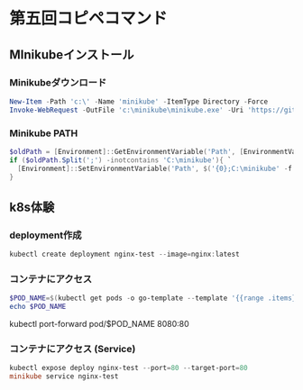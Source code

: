 # 第五回コピペコマンド

## MInikubeインストール

### Minikubeダウンロード
```powershell
New-Item -Path 'c:\' -Name 'minikube' -ItemType Directory -Force
Invoke-WebRequest -OutFile 'c:\minikube\minikube.exe' -Uri 'https://github.com/kubernetes/minikube/releases/latest/download/minikube-windows-amd64.exe' -UseBasicParsing
```

### Minikube PATH
```powershell
$oldPath = [Environment]::GetEnvironmentVariable('Path', [EnvironmentVariableTarget]::Machine)
if ($oldPath.Split(';') -inotcontains 'C:\minikube'){ `
  [Environment]::SetEnvironmentVariable('Path', $('{0};C:\minikube' -f $oldPath), [EnvironmentVariableTarget]::Machine) `
}
```

## k8s体験
### deployment作成
```powershell
kubectl create deployment nginx-test --image=nginx:latest
```

### コンテナにアクセス

```powershell
$POD_NAME=$(kubectl get pods -o go-template --template '{{range .items}}{{.metadata.name}}{{"\n"}}{{end}}')
echo $POD_NAME
```
kubectl port-forward pod/$POD_NAME 8080:80

### コンテナにアクセス (Service)
```powershell
kubectl expose deploy nginx-test --port=80 --target-port=80
minikube service nginx-test
```


